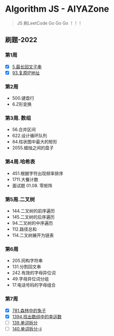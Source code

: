 # Algorithm JS - AIYAZone

> JS 刷LeetCode Go Go Go ！！！

## 刷题-2022

### 第1周

- [x] [5.最长回文子串](/leecode/5.%E6%9C%80%E9%95%BF%E5%9B%9E%E6%96%87%E5%AD%90%E4%B8%B2.js)
- [x] [93.复原IP地址](/leecode/93.%E5%A4%8D%E5%8E%9F-ip-%E5%9C%B0%E5%9D%80.js)

### 第2周

- 500.键盘行
- 6.Z形变换

### 第3周. 数组

- 56.合并区间
- 622.设计循环队列
- 84.柱状图中最大的矩形
- 2055.蜡烛之间的盘子

### 第4周.哈希表

- 451.根据字符出现频率排序
- 1711.大餐计数
- 面试题 01.08. 零矩阵

### 第5周.二叉树

- 144.二叉树的前序遍历
- 145.二叉树的后序遍历
- 94.二叉树的中序遍历
- 112.路径总和
- 114.二叉树展开为链表

### 第6周

- 205.同构字符串
- 131.分割回文串
- 242.有效的字母异位词
- 49.字母异位词分组
- 17.电话号码的字母组合

### 第7周

- [x] [781.森林中的兔子](/leecode/781.%E6%A3%AE%E6%9E%97%E4%B8%AD%E7%9A%84%E5%85%94%E5%AD%90.js)
- [x] [1394.找出数组中的幸运数](/leecode/1394.%E6%89%BE%E5%87%BA%E6%95%B0%E7%BB%84%E4%B8%AD%E7%9A%84%E5%B9%B8%E8%BF%90%E6%95%B0.js)
- [ ] [139.单词拆分](/leecode/139.%E5%8D%95%E8%AF%8D%E6%8B%86%E5%88%86.js)
- [ ] [140.单词拆分-ii](/leecode/140.%E5%8D%95%E8%AF%8D%E6%8B%86%E5%88%86-ii.js)
